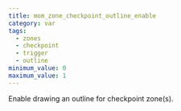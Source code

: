 ```yaml
---
title: mom_zone_checkpoint_outline_enable
category: var
tags:
  - zones
  - checkpoint
  - trigger
  - outline
minimum_value: 0
maximum_value: 1
---
```


Enable drawing an outline for checkpoint zone(s).